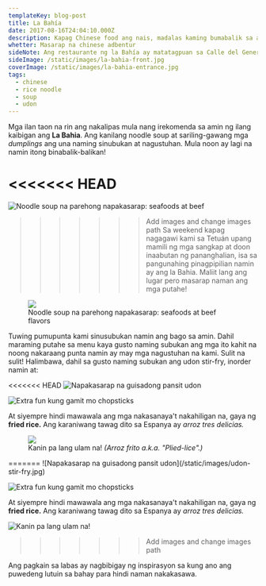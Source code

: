 ```yaml
---
templateKey: blog-post
title: La Bahía
date: 2017-08-16T24:04:10.000Z
description: Kapag Chinese food ang nais, madalas kaming bumabalik sa aming paboritong Chinese restaurant sa Madrid.
whetter: Masarap na chinese adbentur
sideNote: Ang restaurante ng la Bahía ay matatagpuan sa Calle del General Margallo, 20, 28020 Madrid
sideImage: /static/images/la-bahia-front.jpg
coverImage: /static/images/la-bahia-entrance.jpg
tags:
  - chinese
  - rice noodle
  - soup
  - udon
---
```


Mga ilan taon na rin ang nakalipas mula nang irekomenda sa amin ng ilang kaibigan ang **La Bahia**. Ang kanilang noodle soup at sariling-gawang mga *dumplings* ang una naming sinubukan at nagustuhan. Mula noon ay lagi na namin itong binabalik-balikan!

<<<<<<< HEAD
=======
![Noodle soup na parehong napakasarap: seafoods at beef](/static/images/la-bahia-noodle-soup-bowls.jpg)

>>>>>>> Add images and change images path
Sa weekend kapag nagagawi kami sa Tetuán upang mamili ng mga sangkap at doon inaabutan ng pananghalian, isa sa pangunahing pinagpipilian namin ay ang la Bahia. Maliit lang ang lugar pero masarap naman ang mga putahe!

<figure>
  <img src="/static/images/la-bahia-noodle-soup-bowls.jpg?nf_resize=fit&w=960">
  <figcaption>Noodle soup na parehong napakasarap: seafoods at beef flavors</figcaption>
</figure>

Tuwing pumupunta kami sinusubukan namin ang bago sa amin. Dahil maraming putahe sa menu kaya gusto naming subukan ang mga ito kahit na noong nakaraang punta namin ay may mga nagustuhan na kami. Sulit na sulit! Halimbawa, dahil sa gusto naming subukan ang udon stir-fry, inorder namin at:

<<<<<<< HEAD
![Napakasarap na guisadong pansit udon](/static/images/udon-stir-fry.jpg?nf_resize=fit&w=960)

![Extra fun kung gamit mo chopsticks](/static/images/la-bahia-udon-chopsticks.jpg?nf_resize=fit&w=960)

At siyempre hindi mawawala ang mga nakasanaya't nakahiligan na, gaya ng **fried rice.** Ang karaniwang tawag dito sa Espanya ay *arroz tres delicias.*

<figure>
  <img src="/static/images/fried-rice.jpg?nf_resize=fit&w=960">
  <figcaption>Kanin pa lang ulam na! <i>(Arroz frito a.k.a. "Plied-lice".)</i></figcaption>
</figure>
=======
![Napakasarap na guisadong pansit udon](/static/images/udon-stir-fry.jpg)

![Extra fun kung gamit mo chopsticks](/static/images/la-bahia-udon-chopsticks.jpg)

At siyempre hindi mawawala ang mga nakasanaya't nakahiligan na, gaya ng **fried rice.** Ang karaniwang tawag dito sa Espanya ay *arroz tres delicias.*

![Kanin pa lang ulam na!](/static/images/fried-rice.jpg)
>>>>>>> Add images and change images path

Ang pagkain sa labas ay nagbibigay ng inspirasyon sa kung ano ang puwedeng lutuin sa bahay para hindi naman nakakasawa.

